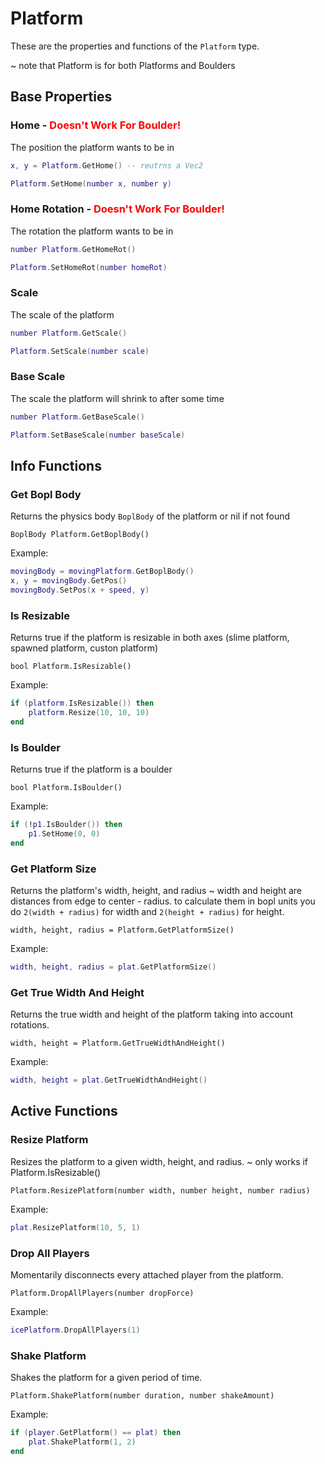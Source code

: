 # Platform

These are the properties and functions of the `Platform` type.

~ note that Platform is for both Platforms and Boulders

## Base Properties

### Home - <span style="color: red;">Doesn't Work For Boulder!</span>

The position the platform wants to be in

```lua
x, y = Platform.GetHome() -- reutrns a Vec2
```

```lua
Platform.SetHome(number x, number y)
```

### Home Rotation - <span style="color: red;">Doesn't Work For Boulder!</span>

The rotation the platform wants to be in

```lua
number Platform.GetHomeRot()
```

```lua
Platform.SetHomeRot(number homeRot)
```

### Scale

The scale of the platform

```lua
number Platform.GetScale()
```

```lua
Platform.SetScale(number scale)
```

### Base Scale

The scale the platform will shrink to after some time

```lua
number Platform.GetBaseScale()
```

```lua
Platform.SetBaseScale(number baseScale)
```

## Info Functions

### Get Bopl Body

Returns the physics body `BoplBody` of the platform or nil if not found

```
BoplBody Platform.GetBoplBody()
```

Example:

```lua
movingBody = movingPlatform.GetBoplBody()
x, y = movingBody.GetPos()
movingBody.SetPos(x + speed, y)
```

### Is Resizable

Returns true if the platform is resizable in both axes (slime platform, spawned platform, custon platform)

```
bool Platform.IsResizable()
```

Example:

```lua
if (platform.IsResizable()) then
    platform.Resize(10, 10, 10)
end
```

### Is Boulder

Returns true if the platform is a boulder

```
bool Platform.IsBoulder()
```

Example:

```lua
if (!p1.IsBoulder()) then
    p1.SetHome(0, 0)
end
```

### Get Platform Size

Returns the platform's width, height, and radius
~ width and height are distances from edge to center - radius. to calculate them in bopl units you do `2(width + radius)` for width and `2(height + radius)` for height.

```
width, height, radius = Platform.GetPlatformSize()
```

Example:

```lua
width, height, radius = plat.GetPlatformSize()
```

### Get True Width And Height

Returns the true width and height of the platform taking into account rotations.

```
width, height = Platform.GetTrueWidthAndHeight()
```

Example:

```lua
width, height = plat.GetTrueWidthAndHeight()
```

## Active Functions

### Resize Platform

Resizes the platform to a given width, height, and radius.
~ only works if Platform.IsResizable()

```
Platform.ResizePlatform(number width, number height, number radius)
```

Example:

```lua
plat.ResizePlatform(10, 5, 1)
```

### Drop All Players

Momentarily disconnects every attached player from the platform.

```
Platform.DropAllPlayers(number dropForce)
```

Example:

```lua
icePlatform.DropAllPlayers(1)
```

### Shake Platform

Shakes the platform for a given period of time.

```
Platform.ShakePlatform(number duration, number shakeAmount)
```

Example:

```lua
if (player.GetPlatform() == plat) then
    plat.ShakePlatform(1, 2)
end
```
